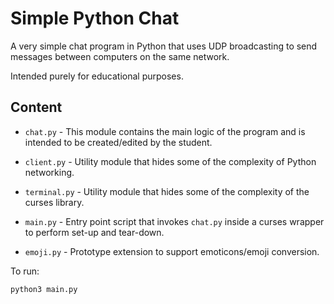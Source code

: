# Simple Python Chat

A very simple chat program in Python that uses UDP broadcasting to send messages between computers on the same network.

Intended purely for educational purposes.

## Content

* `chat.py` - This module contains the main logic of the program and is intended to be created/edited by the student.

* `client.py` - Utility module that hides some of the complexity of Python networking.
* `terminal.py` - Utility module that hides some of the complexity of the curses library.
* `main.py` - Entry point script that invokes `chat.py` inside a curses wrapper to perform set-up and tear-down.

* `emoji.py` - Prototype extension to support emoticons/emoji conversion.

To run:

    python3 main.py
